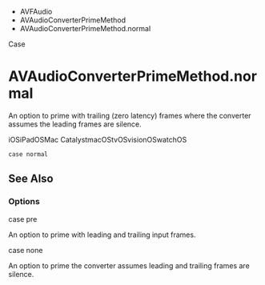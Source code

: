 

- AVFAudio
- AVAudioConverterPrimeMethod
-  AVAudioConverterPrimeMethod.normal 

Case

# AVAudioConverterPrimeMethod.normal

An option to prime with trailing (zero latency) frames where the converter assumes the leading frames are silence.

iOSiPadOSMac CatalystmacOStvOSvisionOSwatchOS

``` source
case normal
```

## See Also

### Options

case pre

An option to prime with leading and trailing input frames.

case none

An option to prime the converter assumes leading and trailing frames are silence.

